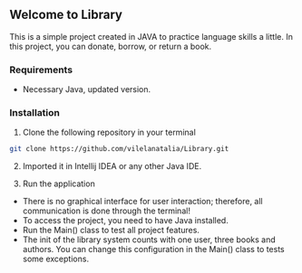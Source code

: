 ## Welcome to Library

This is a simple project created in JAVA to practice language skills a little. In this project, you can donate, borrow, or return a book.

### Requirements
- Necessary Java, updated version.

### Installation
1. Clone the following repository in your terminal 

```bash
git clone https://github.com/vilelanatalia/Library.git
```
2. Imported it in Intellij IDEA or any other Java IDE.

3. Run the application 

- There is no graphical interface for user interaction; therefore, all communication is done through the terminal!
- To access the project, you need to have Java installed.
- Run the Main() class to test all project features.
- The init of the library system counts with one user, three books and authors. You can change this configuration in the Main() class to tests some exceptions. 

